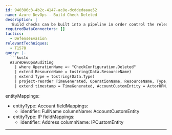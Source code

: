```yaml
---
id: 940386c3-4b2c-4147-ac8e-dcddedaaae52
name: Azure DevOps - Build Check Deleted
description: |
  'Build checks can be built into a pipeline in order control the release process, these can include things such as the successful passing of certain steps, or an explicit user approval. An attacker who has altered a build process may look to remove a check in order to ensure a compromised build is released. This hunting query simply looks for all check removal events,  these should be relatively uncommon. In the output Type shows the type of Check that was deleted. '
requiredDataConnectors: []
tactics:
  - DefenseEvasion
relevantTechniques:
  - T1578
query: |-
  ```kusto
  AzureDevOpsAuditing
    | where OperationName =~ "CheckConfiguration.Deleted"
    | extend ResourceName = tostring(Data.ResourceName)
    | extend Type = tostring(Data.Type)
    | project-reorder TimeGenerated, OperationName, ResourceName, Type, ActorUPN, IpAddress, UserAgent
    | extend timestamp = TimeGenerated, AccountCustomEntity = ActorUPN, IPCustomEntity = IpAddress
  ```
entityMappings:
  - entityType: Account
    fieldMappings:
      - identifier: FullName
        columnName: AccountCustomEntity
  - entityType: IP
    fieldMappings:
      - identifier: Address
        columnName: IPCustomEntity
---
```


